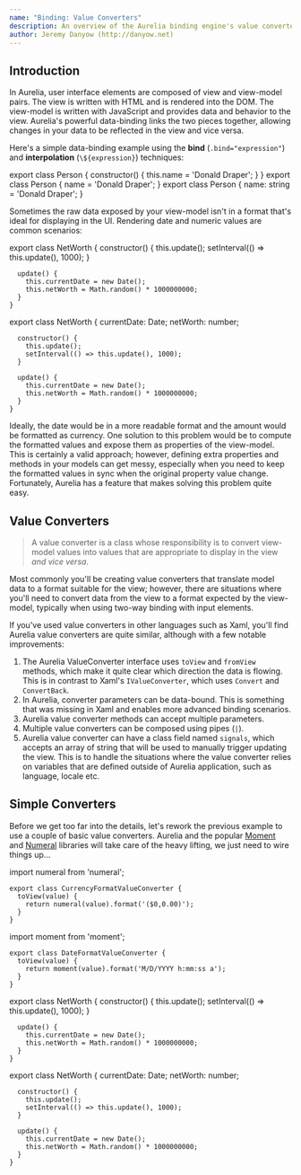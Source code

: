 ```yaml
---
name: "Binding: Value Converters"
description: An overview of the Aurelia binding engine's value converter functionality. Value converters are used to transform data during the data-binding process, both to and from the view.
author: Jeremy Danyow (http://danyow.net)
---
```

## Introduction

In Aurelia, user interface elements are composed of view and view-model pairs. The view is written with HTML and is rendered into the DOM. The view-model is written with JavaScript and provides data and behavior to the view. Aurelia's powerful data-binding links the two pieces together, allowing changes in your data to be reflected in the view and vice versa.

Here's a simple data-binding example using the **bind** (`.bind="expression"`) and **interpolation** (`\${expression}`) techniques:

<code-listing heading="simple-binding${context.language.fileExtension}">
  <source-code lang="ES 2015">
    export class Person {
      constructor() {
        this.name = 'Donald Draper';
      }
    }
  </source-code>
  <source-code lang="ES 2016">
    export class Person {
      name = 'Donald Draper';
    }
  </source-code>
  <source-code lang="TypeScript">
    export class Person {
      name: string = 'Donald Draper';
    }
  </source-code>
</code-listing>

<code-listing heading="simple-binding.html">
  <source-code lang="HTML">
    <template>
      <label for="name">Enter Name:</label>
      <input id="name" type="text" value.bind="name" />
      <p>Name is ${name}</p>
    </template>
  </source-code>
</code-listing>

<au-demo heading="Simple Binding Demo">
  <source-code src="example/binding-value-converters/simple-binding/app.js"></source-code>
</au-demo>

Sometimes the raw data exposed by your view-model isn't in a format that's ideal for displaying in the UI. Rendering date and numeric values are common scenarios:

<code-listing heading="date-and-number${context.language.fileExtension}">
  <source-code lang="ES 2015/2016">
    export class NetWorth {
      constructor() {
        this.update();
        setInterval(() => this.update(), 1000);
      }

      update() {
        this.currentDate = new Date();
        this.netWorth = Math.random() * 1000000000;
      }
    }
  </source-code>
  <source-code lang="TypeScript">
    export class NetWorth {
      currentDate: Date;
      netWorth: number;

      constructor() {
        this.update();
        setInterval(() => this.update(), 1000);
      }

      update() {
        this.currentDate = new Date();
        this.netWorth = Math.random() * 1000000000;
      }
    }
  </source-code>
</code-listing>

<code-listing heading="date-and-number.html">
  <source-code lang="HTML">
    <template>
      ${currentDate} <br/>
      ${netWorth}
    </template>
  </source-code>
</code-listing>

<au-demo heading="Date/Number Binding Demo">
  <source-code src="example/binding-value-converters/date-and-number/app.js"></source-code>
</au-demo>

Ideally, the date would be in a more readable format and the amount would be formatted as currency. One solution to this problem would be to compute the formatted values and expose them as properties of the view-model. This is certainly a valid approach; however, defining extra properties and methods in your models can get messy, especially when you need to keep the formatted values in sync when the original property value change. Fortunately, Aurelia has a feature that makes solving this problem quite easy.

## Value Converters

> A value converter is a class whose responsibility is to convert view-model values into values that are appropriate to display in the view *and vice versa*.

Most commonly you'll be creating value converters that translate model data to a format suitable for the view; however, there are situations where you'll need to convert data from the view to a format expected by the view-model, typically when using two-way binding with input elements.

If you've used value converters in other languages such as Xaml, you'll find Aurelia value converters are quite similar, although with a few notable improvements:

1. The Aurelia ValueConverter interface uses `toView` and `fromView` methods, which make it quite clear which direction the data is flowing.  This is in contrast to Xaml's `IValueConverter`, which uses `Convert` and `ConvertBack`.
2. In Aurelia, converter parameters can be data-bound.  This is something that was missing in Xaml and enables more advanced binding scenarios.
3. Aurelia value converter methods can accept multiple parameters.
4. Multiple value converters can be composed using pipes (`|`).
5. Aurelia value converter can have a class field named `signals`, which accepts an array of string that will be used to manually trigger updating the view. This is to handle the situations where the value converter relies on variables that are defined outside of Aurelia application, such as language, locale etc.

## Simple Converters

Before we get too far into the details, let's rework the previous example to use a couple of basic value converters.  Aurelia and the popular [Moment](http://momentjs.com/) and [Numeral](http://numeraljs.com/) libraries will take care of the heavy lifting, we just need to wire things up...

<code-listing heading="currency-format${context.language.fileExtension}">
  <source-code lang="ES 2015/ES 2016/TypeScript">
    import numeral from 'numeral';

    export class CurrencyFormatValueConverter {
      toView(value) {
        return numeral(value).format('($0,0.00)');
      }
    }
  </source-code>
</code-listing>

<code-listing heading="date-format${context.language.fileExtension}">
  <source-code lang="ES 2015/ES 2016/TypeScript">
    import moment from 'moment';

    export class DateFormatValueConverter {
      toView(value) {
        return moment(value).format('M/D/YYYY h:mm:ss a');
      }
    }
  </source-code>
</code-listing>

<code-listing heading="simple-converter${context.language.fileExtension}">
  <source-code lang="ES 2015/2016">
    export class NetWorth {
      constructor() {
        this.update();
        setInterval(() => this.update(), 1000);
      }

      update() {
        this.currentDate = new Date();
        this.netWorth = Math.random() * 1000000000;
      }
    }
  </source-code>
  <source-code lang="TypeScript">
    export class NetWorth {
      currentDate: Date;
      netWorth: number;

      constructor() {
        this.update();
        setInterval(() => this.update(), 1000);
      }

      update() {
        this.currentDate = new Date();
        this.netWorth = Math.random() * 1000000000;
      }
    }
  </source-code>
</code-listing>

<code-listing heading="simple-converter.html">
  <source-code lang="HTML">
    <template>
      <require from="./date-format"></require>
      <require from="./currency-format"></require>

      ${currentDate | dateFormat} <br/>
      ${netWorth | currencyFormat}
    </template>
  </source-code>
</code-listing>

<au-demo heading="Simple Converter Demo">
  <source-code src="example/binding-value-converters/simple-converter/app.js"></source-code>
</au-demo>

OK, the result looks much better, but how did this all work?

Well, first we created a couple of value converters:  `DateFormatValueConverter` and `CurrencyFormatValueConverter`.  Each has a `toView` method that the Aurelia framework will apply to model values before displaying them in the view. Our converters use the MomentJS and NumeralJS libraries to format the data.

Next, we updated the view to `require` the converters so they can be used in the view.  When requiring a resource such as a value converter, you supply the path to the resource in the require element's `from` attribute.

<code-listing heading="Requiring Resources">
  <source-code lang="HTML">
    <require from="./date-format"></require>
    <require from="./currency-format"></require>
  </source-code>
</code-listing>

When Aurelia processes the resource, it examines the class's metadata to determine the resource type (custom element, custom attribute, value converter, etc). Metadata isn't required, and in fact our value converters didn't expose any. Instead, we relied on one of Aurelia's simple conventions:  export names ending with *ValueConverter* are assumed to be value converters.  **The convention registers the converter using the export name, camel-cased, with the *ValueConverter* portion stripped from the end.**

* `DateFormatValueConverter` registers as `dateFormat`
* `CurrencyFormatValueConverter` registers as `currencyFormat`

Finally, we applied the converter in the binding using the pipe `|` syntax:

<code-listing heading="Converter Syntax">
  <source-code lang="HTML">
    ${currentDate | dateFormat} <br/>
    ${netWorth | currencyFormat}
  </source-code>
</code-listing>

> Info: Conventional Names
> The name that a resource is referenced by in a view derives from its export name. For Value Converters and Binding Behaviors, the export name is converted to camel case (think of it as a variable name). For Custom Elements and Custom Attributes the export name is lower-cased and hyphenated (to comply with HTML element and attribute specifications).

## Converter Parameters

The converters in the previous example worked great, but what if we needed to display dates and numbers in multiple formats?  It would be quite repetitive to define a converter for each format we needed to display.  A better approach would be to modify the converters to accept a `format` parameter.  Then we'd be able to specify the format in the binding and get maximum reuse out of our format converters.

<code-listing heading="number-format${context.language.fileExtension}">
  <source-code lang="ES 2015/ES 2016/TypeScript">
    import numeral from 'numeral';

    export class NumberFormatValueConverter {
      toView(value, format) {
        return numeral(value).format(format);
      }
    }
  </source-code>
</code-listing>

<code-listing heading="date-format${context.language.fileExtension}">
  <source-code lang="ES 2015/ES 2016/TypeScript">
    import moment from 'moment';

    export class DateFormatValueConverter {
      toView(value, format) {
        return moment(value).format(format);
      }
    }
  </source-code>
</code-listing>

<code-listing heading="converter-parameters${context.language.fileExtension}">
  <source-code lang="ES 2015/2016">
    export class NetWorth {
      constructor() {
        this.update();
        setInterval(() => this.update(), 1000);
      }

      update() {
        this.currentDate = new Date();
        this.netWorth = Math.random() * 1000000000;
      }
    }
  </source-code>
  <source-code lang="TypeScript">
    export class NetWorth {
      currentDate: Date;
      netWorth: number;

      constructor() {
        this.update();
        setInterval(() => this.update(), 1000);
      }

      update() {
        this.currentDate = new Date();
        this.netWorth = Math.random() * 1000000000;
      }
    }
  </source-code>
</code-listing>

<code-listing heading="converter-parameters.html">
  <source-code lang="HTML">
    <template>
      <require from="./date-format"></require>
      <require from="./number-format"></require>

      ${currentDate | dateFormat:'M/D/YYYY h:mm:ss a'} <br/>
      ${currentDate | dateFormat:'MMMM Mo YYYY'} <br/>
      ${currentDate | dateFormat:'h:mm:ss a'} <br/>
      ${netWorth | numberFormat:'$0,0.00'} <br/>
      ${netWorth | numberFormat:'$0.0a'} <br/>
      ${netWorth | numberFormat:'0.00000)'}
    </template>
  </source-code>
</code-listing>

<au-demo heading="Converter Parameters Demo">
  <source-code src="example/binding-value-converters/converter-parameters/app.js"></source-code>
</au-demo>

With the `format` parameter added to the `toView` methods, we are able to specify the format in the binding using the `[expression] | [converterName]:[parameterExpression]` syntax:

<code-listing heading="Converter Parameter Syntax">
  <source-code lang="HTML">
    ${currentDate | dateFormat:'MMMM Mo YYYY'} <br/>
    ${netWorth | numberFormat:'$0.0a'} <br/>
  </source-code>
</code-listing>

## Binding Converter Parameters

Converter parameters needn't be literal values.  You can bind parameter values to achieve dynamic results:

<code-listing heading="number-format${context.language.fileExtension}">
  <source-code lang="ES 2015/ES 2016/TypeScript">
    import numeral from 'numeral';

    export class NumberFormatValueConverter {
      toView(value, format) {
        return numeral(value).format(format);
      }
    }
  </source-code>
</code-listing>

<code-listing heading="binding-converter-parameters${context.language.fileExtension}">
  <source-code lang="ES 2015/2016">
    export class NetWorth {
      constructor() {
        this.update();
        setInterval(() => this.update(), 1000);
      }

      update() {
        this.netWorth = Math.random() * 1000000000;
      }
    }
  </source-code>
  <source-code lang="TypeScript">
    export class NetWorth {
      netWorth: number;

      constructor() {
        this.update();
        setInterval(() => this.update(), 1000);
      }

      update() {
        this.netWorth = Math.random() * 1000000000;
      }
    }
  </source-code>
</code-listing>

<code-listing heading="binding-converter-parameters.html">
  <source-code lang="HTML">
    <template>
      <require from="./number-format"></require>

      <label for="formatSelect">Select Format:</label>
      <select id="formatSelect" ref="formatSelect">
        <option value="$0,0.00">$0,0.00</option>
        <option value="$0.0a">$0.0a</option>
        <option value="0.00000">0.00000</option>
      </select>

      ${netWorth | numberFormat:formatSelect.value}
    </template>
  </source-code>
</code-listing>

<au-demo heading="Binding Converter Parameters Demo">
  <source-code src="example/binding-value-converters/binding-converter-parameters/app.js"></source-code>
</au-demo>

## Multiple Parameters / Composing Converters

Value converters can accept multiple parameters and multiple converters can be composed in the same binding expression, providing a lot of flexibility and opportunity for reuse.

In the following example, we have a view-model exposing an array of Aurelia repos. The view uses a repeat binding to list the repos in a table. A `SortValueConverter` is used to sort the array based on two arguments: `propertyName` and `direction`.  A second converter, `TakeValueConverter` accepting a `count` argument is applied to limit the number of repositories listed:

<code-listing heading="Multiple Parameters and Converters">
  <source-code lang="HTML">
    <template>
      <tr repeat.for="repo of repos | sort:column.value:direction.value | take:10">
        ...
      </tr>
    </template>
  </source-code>
</code-listing>

Here's the full example:

<code-listing heading="sort${context.language.fileExtension}">
  <source-code lang="ES 2015/ES 2016/TypeScript">
    export class SortValueConverter {
      toView(array, propertyName, direction) {
        let factor = direction === 'ascending' ? 1 : -1;
        return array.sort((a, b) => {
          return (a[propertyName] - b[propertyName]) * factor;
        });
      }
    }
  </source-code>
</code-listing>

<code-listing heading="take${context.language.fileExtension}">
  <source-code lang="ES 2015/ES 2016/TypeScript">
    export class TakeValueConverter {
      toView(array, count) {
        return array.slice(0, count);
      }
    }
  </source-code>
</code-listing>

<code-listing heading="multiple-parameters-and-converters${context.language.fileExtension}">
  <source-code lang="ES 2015">
    import {HttpClient} from 'aurelia-http-client';

    export class AureliaRepositories {
      constructor() {
        this.repos = [];
      }

      activate() {
        return new HttpClient()
          .get('https://api.github.com/orgs/aurelia/repos')
          .then(response => this.repos = response.content);
      }
    }
  </source-code>
  <source-code lang="ES 2016/TypeScript">
    import {HttpClient} from 'aurelia-http-client';

    export class AureliaRepositories {
      repos = [];

      activate() {
        return new HttpClient()
          .get('https://api.github.com/orgs/aurelia/repos')
          .then(response => this.repos = response.content);
      }
    }
  </source-code>
</code-listing>

<code-listing heading="multiple-parameters-and-converters.html">
  <source-code lang="HTML">
    <template>
      <require from="./sort"></require>
      <require from="./take"></require>

      <label for="column">Sort By:</label>
      <select id="column" ref="column">
        <option value="stargazers_count">Stars</option>
        <option value="forks_count">Forks</option>
        <option value="open_issues">Issues</option>
      </select>

      <select ref="direction">
        <option value="descending">Descending</option>
        <option value="ascending">Ascending</option>
      </select>

      <table class="table table-striped">
        <thead>
          <tr>
            <th>Name</th>
            <th>Stars</th>
            <th>Forks</th>
            <th>Issues</th>
          </tr>
        </thead>
        <tbody>
          <tr repeat.for="repo of repos | sort:column.value:direction.value | take:10">
            <td>${repo.name}</td>
            <td>${repo.stargazers_count}</td>
            <td>${repo.forks_count}</td>
            <td>${repo.open_issues}</td>
          </tr>
        </tbody>
      </table>
    </template>
  </source-code>
</code-listing>

<au-demo heading="Multiple Parameters and Converters Demo">
  <source-code src="example/binding-value-converters/multiple-parameters-and-converters/app.js"></source-code>
</au-demo>

## Object Parameters

Aurelia supports object converter parameters. An alternate implementation of the `SortValueConverter` using a single `config` parameter would look like this:

<code-listing heading="sort${context.language.fileExtension}">
  <source-code lang="ES 2015/ES 2016/TypeScript">
    export class SortValueConverter {
      toView(array, config) {
        let factor = (config.direction || 'ascending') === 'ascending' ? 1 : -1;
        return array.sort((a, b) => {
          return (a[config.propertyName] - b[config.propertyName]) * factor;
        });
      }
    }
  </source-code>
</code-listing>

<code-listing heading="object-parameters${context.language.fileExtension}">
  <source-code lang="ES 2015">
    import {HttpClient} from 'aurelia-http-client';

    export class AureliaRepositories {
      constructor() {
        this.repos = [];
      }

      activate() {
        return new HttpClient()
          .get('https://api.github.com/orgs/aurelia/repos')
          .then(response => this.repos = response.content);
      }
    }
  </source-code>
  <source-code lang="ES 2016/TypeScript">
    import {HttpClient} from 'aurelia-http-client';

    export class AureliaRepositories {
      repos = [];

      activate() {
        return new HttpClient()
          .get('https://api.github.com/orgs/aurelia/repos')
          .then(response => this.repos = response.content);
      }
    }
  </source-code>
</code-listing>

<code-listing heading="object-parameters.html">
  <source-code lang="HTML">
    <template>
      <require from="./sort"></require>

      <div class="row">
        <div class="col-sm-3"
             repeat.for="repo of repos | sort: { propertyName: 'open_issues', direction: 'descending' }">
          <a href="${repo.html_url}/issues" target="_blank">
            ${repo.name} (${repo.open_issues})
          </a>
        </div>
      </div>
    </template>
  </source-code>
</code-listing>

<au-demo heading="Object Parameters Demo">
  <source-code src="example/binding-value-converters/object-parameters/app.js"></source-code>
</au-demo>

There are a couple of advantages to this approach: you don't need to remember the order of the converter parameter arguments, and anyone reading the markup can easily tell what each converter parameter represents.

## Bi-directional Value Converters

So far we've been using converters with to-view bindings. The data flows in a single direction, from the model to the view.  When using a converter in an input element's `value` binding, we need a way to convert the user's data entry to the format expected by the view-model. This is where the value converter's `fromView` method comes into play, taking the element's value and converting it to the format expected by the view-model.

In the example below, we have a view-model that exposes colors in an object format, with properties for the red, green and blue components. In the view, we want to bind this color object to an HTML5 color input. The color input expects hex format text, so we'll use an `RgbToHexValueConverter` to facilitate the binding.

<code-listing heading="rgb-to-hex${context.language.fileExtension}">
  <source-code lang="ES 2015/ES 2016/TypeScript">
    export class RgbToHexValueConverter {
      toView(rgb) {
        return "#" + (
          (1 << 24) + (rgb.r << 16) + (rgb.g << 8) + rgb.b
        ).toString(16).slice(1);
      }

      fromView(hex) {
        let exp = /^#?([a-f\d]{2})([a-f\d]{2})([a-f\d]{2})$/i,
            result = exp.exec(hex);
        return {
          r: parseInt(result[1], 16),
          g: parseInt(result[2], 16),
          b: parseInt(result[3], 16)
        };
      }
    }
  </source-code>
</code-listing>

<code-listing heading="bi-directional-value-converters${context.language.fileExtension}">
  <source-code lang="ES 2015">
    export class Color {
      constructor() {
        this.rgb = { r: 146, g: 39, b: 143 };
      }
    }
  </source-code>
  <source-code lang="ES 2016/TypeScript">
    export class Color {
      rgb = { r: 146, g: 39, b: 143 };
    }
  </source-code>
</code-listing>

<code-listing heading="object-parameters.html">
  <source-code lang="HTML">
    <template>
      <require from="./rgb-to-hex"></require>

      <label for="color">Select Color:</label>
      <input id="color" type="color" value.bind="rgb | rgbToHex" />
      <br/> r: ${rgb.r}, g:${rgb.g}, b:${rgb.b}
    </template>
  </source-code>
</code-listing>

<au-demo heading="Bi-directional Value Converters Demo">
  <source-code src="example/binding-value-converters/bi-directional-value-converters/app.js"></source-code>
</au-demo>

## Globally Accessible Value Converters

In all of our examples, we've been using the `require` element to import converters we need into our view.  There's an easier way.  If you have some commonly used value converters that you'd like to make globally available, use Aurelia's `globalResources` function to register them.  This will eliminate the need for `require` elements at the top of every view.

## Signalable Value Converters

In some scenarios, a global parameter that is unobservable by Aurelia is used inside a value converter, such as timezone, or a new USB was connected to the device etc. In some other scenarios, we need to update all bindings that use a certain value converter at once, for example: language translation value converters when application language has changed. Aurelia value converters have an API to trigger the bindings, with value converters that have signals property declared on it, to update.

In the example below, we have a view-model that exposes a list of flights with information of each flight. In the view, we want to bind display each of those flights, as a `clock`, with correct date format based on global variable name `currentLocale`. We can trigger all of the flight display to change based on `signals` of the value converter. We do this via export `signalBindings` of the framework.

<code-listing heading="How To Signal Bindings">
  <source-code lang="ES 2015/ES 2016/TypeScript">
    import {signalBindings} from 'aurelia-framework';

    signalBindings('locale-changed');
  </source-code>
</code-listing>

Following is the example code

<code-listing heading="flight-time-value-converter${context.language.fileExtension}">
  <source-code lang="ES 2015/ES 2016/TypeScript">
    export class FlightTimeValueConverter {
      signals = ['locale-changed'];

      toView(date) {
        return date.toLocaleString(window.currentLocale);
      }
    }
  </source-code>
</code-listing>

<code-listing heading="flight-dashboard${context.language.fileExtension}">
  <source-code lang="ES 2015">
    export class FlightDashboard {
      constructor() {
        this.flights = [
          { from: 'Los Angeles', to: 'San Fran', depart: new Date('2017-10-09'), arrive: new Date('2017-10-10') },
          { from: 'Melbourne', to: 'Sydney', depart: new Date('2017-10-11'), arrive: new Date('2017-10-12') },
          { from: 'Hawaii', to: 'Crescent', depart: new Date('2017-10-13'), arrive: new Date('2017-10-14') }
        ];
      }
    }
  </source-code>
</code-listing>

<code-listing heading="clock.html">
  <source-code lang="HTML">
    <template bindable='time'
      style='display: inline-block;
      width: 200px;
      padding: 4px 6px;
      border-radius: 10px;
      border: 2px solid #1e1e1e;
      font-size: 16px;
      text-align: center;'>
      <require from='./flight-time-value-converter'></require>
      ${time | flightTime}
    </template>
  </source-code>
</code-listing>

<code-listing heading="flight-dashboard.html">
  <source-code lang="HTML">
    <template>
      <require from="./clock.html"></require>

      <div>
        <h2>Flights</h2>
        <table repeat.for='flight of flights' style='margin-bottom: 15px'>
          <tr>
            <th>
            From ${flight.from}
            </th>
            <th style='width: 10px'></th>
            <th>
              To ${flight.to}
            </th>
          </tr>
          <tr>
            <td>
              <clock time.bind='flight.depart'></clock>
            </td>
            <td style='width: 10px'></td>
            <td>
              <clock time.bind='flight.arrive'></clock>
            </td>
          </tr>
        </table>
      </div>
    </template>
  </source-code>
</code-listing>

<au-demo heading="Flight Dashboard with Signalable Value Converter Demo">
  <source-code src="example/binding-value-converters/flight-dashboard/app.js"></source-code>
</au-demo>
